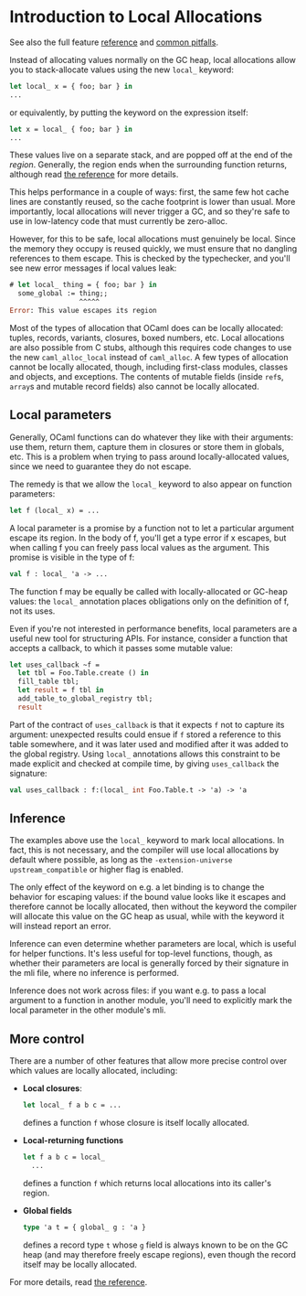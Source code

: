 # Introduction to Local Allocations

See also the full feature [reference](local-reference.md) and [common pitfalls](local-pitfalls.md).

Instead of allocating values normally on the GC heap, local
allocations allow you to stack-allocate values using the new `local_`
keyword:

```ocaml
let local_ x = { foo; bar } in
...
```

or equivalently, by putting the keyword on the expression itself:

```ocaml
let x = local_ { foo; bar } in
...
```

These values live on a separate stack, and are popped off at the end
of the _region_. Generally, the region ends when the surrounding
function returns, although read [the reference](local-reference.md) for more
details.

This helps performance in a couple of ways: first, the same few hot
cache lines are constantly reused, so the cache footprint is lower than
usual. More importantly, local allocations will never trigger a GC,
and so they're safe to use in low-latency code that must currently be
zero-alloc.

However, for this to be safe, local allocations must genuinely be
local. Since the memory they occupy is reused quickly, we must ensure
that no dangling references to them escape. This is checked by the
typechecker, and you'll see new error messages if local values leak:

```ocaml
# let local_ thing = { foo; bar } in
  some_global := thing;;
                 ^^^^^
Error: This value escapes its region
```

Most of the types of allocation that OCaml does can be locally
allocated: tuples, records, variants, closures, boxed numbers,
etc. Local allocations are also possible from C stubs, although this
requires code changes to use the new `caml_alloc_local` instead of
`caml_alloc`. A few types of allocation cannot be locally allocated,
though, including first-class modules, classes and objects, and
exceptions. The contents of mutable fields (inside `ref`s, `array`s
and mutable record fields) also cannot be locally allocated.


## Local parameters

Generally, OCaml functions can do whatever they like with their
arguments: use them, return them, capture them in closures or store
them in globals, etc. This is a problem when trying to pass around
locally-allocated values, since we need to guarantee they do not
escape.

The remedy is that we allow the `local_` keyword to also appear on
function parameters:

```ocaml
let f (local_ x) = ...
```

A local parameter is a promise by a function not to let a particular
argument escape its region. In the body of f, you'll get a type error
if x escapes, but when calling f you can freely pass local values as
the argument. This promise is visible in the type of f:

```ocaml
val f : local_ 'a -> ...
```

The function f may be equally be called with locally-allocated or
GC-heap values: the `local_` annotation places obligations only on the
definition of f, not its uses.

Even if you're not interested in performance benefits, local
parameters are a useful new tool for structuring APIs. For instance,
consider a function that accepts a callback, to which it passes some
mutable value:

```ocaml
let uses_callback ~f =
  let tbl = Foo.Table.create () in
  fill_table tbl;
  let result = f tbl in
  add_table_to_global_registry tbl;
  result
```

Part of the contract of `uses_callback` is that it expects `f` not to
capture its argument: unexpected results could ensue if `f` stored a
reference to this table somewhere, and it was later used and modified
after it was added to the global registry. Using `local_`
annotations allows this constraint to be made explicit and checked at
compile time, by giving `uses_callback` the signature:

```ocaml
val uses_callback : f:(local_ int Foo.Table.t -> 'a) -> 'a
```

## Inference

The examples above use the `local_` keyword to mark local
allocations. In fact, this is not necessary, and the compiler will
use local allocations by default where possible, as long as the
`-extension-universe upstream_compatible` or higher flag is enabled.

The only effect of the keyword on e.g. a let binding is to change the
behavior for escaping values: if the bound value looks like it escapes
and therefore cannot be locally allocated, then without the keyword
the compiler will allocate this value on the GC heap as usual, while
with the keyword it will instead report an error.

Inference can even determine whether parameters are local, which is
useful for helper functions. It's less useful for top-level functions,
though, as whether their parameters are local is generally forced by
their signature in the mli file, where no inference is performed.

Inference does not work across files: if you want e.g. to pass a local
argument to a function in another module, you'll need to explicitly
mark the local parameter in the other module's mli.




## More control

There are a number of other features that allow more precise control
over which values are locally allocated, including:

  - **Local closures**:

    ```ocaml
    let local_ f a b c = ...
    ```

    defines a function `f` whose closure is itself locally allocated.

  - **Local-returning functions**

    ```ocaml
    let f a b c = local_
      ...
    ```

    defines a function `f` which returns local allocations into its
    caller's region.

  - **Global fields**

    ```ocaml
    type 'a t = { global_ g : 'a }
    ```

    defines a record type `t` whose `g` field is always known to be on
    the GC heap (and may therefore freely escape regions), even though
    the record itself may be locally allocated.

For more details, read [the reference](./local-reference.md).
